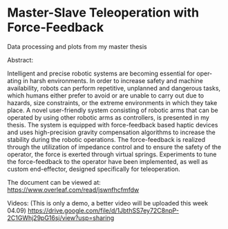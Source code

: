 # Master-Slave Teleoperation with Force-Feedback
Data processing and plots from my master thesis

Abstract:

Intelligent and precise robotic systems are becoming essential for oper-
ating in harsh environments. In order to increase safety and machine
availability, robots can perform repetitive, unplanned and dangerous
tasks, which humans either prefer to avoid or are unable to carry out
due to hazards, size constraints, or the extreme environments in which
they take place.
A novel user-friendly system consisting of robotic arms that can be
operated by using other robotic arms as controllers, is presented in
my thesis. The system is equipped with force-feedback based haptic
devices and uses high-precision gravity compensation algorithms to
increase the stability during the robotic operations.
The force-feedback is realized through the utilization of impedance
control and to ensure the safety of the operator, the force is exerted
through virtual springs. Experiments to tune the force-feedback to
the operator have been implemented, as well as custom end-effector,
designed specifically for teleoperation.

The document can be viewed at:
https://www.overleaf.com/read/jswnfhcfmfdw

Videos: (This is only a demo, a better video will be uploaded this week 04.09)
https://drive.google.com/file/d/1JbthSS7ey72C8npP-2C1GWhj29pG16sj/view?usp=sharing

